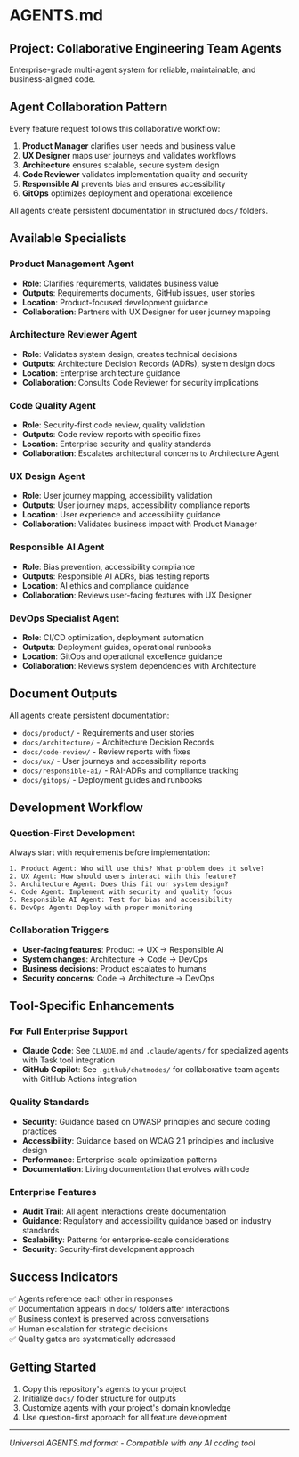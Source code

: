 # AGENTS.md

## Project: Collaborative Engineering Team Agents
Enterprise-grade multi-agent system for reliable, maintainable, and business-aligned code.

## Agent Collaboration Pattern
Every feature request follows this collaborative workflow:
1. **Product Manager** clarifies user needs and business value
2. **UX Designer** maps user journeys and validates workflows  
3. **Architecture** ensures scalable, secure system design
4. **Code Reviewer** validates implementation quality and security
5. **Responsible AI** prevents bias and ensures accessibility
6. **GitOps** optimizes deployment and operational excellence

All agents create persistent documentation in structured `docs/` folders.

## Available Specialists

### Product Management Agent
- **Role**: Clarifies requirements, validates business value
- **Outputs**: Requirements documents, GitHub issues, user stories
- **Location**: Product-focused development guidance
- **Collaboration**: Partners with UX Designer for user journey mapping

### Architecture Reviewer Agent  
- **Role**: Validates system design, creates technical decisions
- **Outputs**: Architecture Decision Records (ADRs), system design docs
- **Location**: Enterprise architecture guidance
- **Collaboration**: Consults Code Reviewer for security implications

### Code Quality Agent
- **Role**: Security-first code review, quality validation
- **Outputs**: Code review reports with specific fixes
- **Location**: Enterprise security and quality standards
- **Collaboration**: Escalates architectural concerns to Architecture Agent

### UX Design Agent
- **Role**: User journey mapping, accessibility validation
- **Outputs**: User journey maps, accessibility compliance reports
- **Location**: User experience and accessibility guidance
- **Collaboration**: Validates business impact with Product Manager

### Responsible AI Agent
- **Role**: Bias prevention, accessibility compliance
- **Outputs**: Responsible AI ADRs, bias testing reports
- **Location**: AI ethics and compliance guidance
- **Collaboration**: Reviews user-facing features with UX Designer

### DevOps Specialist Agent
- **Role**: CI/CD optimization, deployment automation
- **Outputs**: Deployment guides, operational runbooks
- **Location**: GitOps and operational excellence guidance
- **Collaboration**: Reviews system dependencies with Architecture

## Document Outputs
All agents create persistent documentation:
- `docs/product/` - Requirements and user stories
- `docs/architecture/` - Architecture Decision Records
- `docs/code-review/` - Review reports with fixes  
- `docs/ux/` - User journeys and accessibility reports
- `docs/responsible-ai/` - RAI-ADRs and compliance tracking
- `docs/gitops/` - Deployment guides and runbooks

## Development Workflow

### Question-First Development
Always start with requirements before implementation:
```
1. Product Agent: Who will use this? What problem does it solve?
2. UX Agent: How should users interact with this feature?
3. Architecture Agent: Does this fit our system design?
4. Code Agent: Implement with security and quality focus
5. Responsible AI Agent: Test for bias and accessibility
6. DevOps Agent: Deploy with proper monitoring
```

### Collaboration Triggers
- **User-facing features**: Product → UX → Responsible AI
- **System changes**: Architecture → Code → DevOps
- **Business decisions**: Product escalates to humans
- **Security concerns**: Code → Architecture → DevOps

## Tool-Specific Enhancements

### For Full Enterprise Support
- **Claude Code**: See `CLAUDE.md` and `.claude/agents/` for specialized agents with Task tool integration
- **GitHub Copilot**: See `.github/chatmodes/` for collaborative team agents with GitHub Actions integration

### Quality Standards
- **Security**: Guidance based on OWASP principles and secure coding practices
- **Accessibility**: Guidance based on WCAG 2.1 principles and inclusive design  
- **Performance**: Enterprise-scale optimization patterns
- **Documentation**: Living documentation that evolves with code

### Enterprise Features
- **Audit Trail**: All agent interactions create documentation
- **Guidance**: Regulatory and accessibility guidance based on industry standards
- **Scalability**: Patterns for enterprise-scale considerations
- **Security**: Security-first development approach

## Success Indicators
✅ Agents reference each other in responses  
✅ Documentation appears in `docs/` folders after interactions  
✅ Business context is preserved across conversations  
✅ Human escalation for strategic decisions  
✅ Quality gates are systematically addressed

## Getting Started
1. Copy this repository's agents to your project
2. Initialize `docs/` folder structure for outputs
3. Customize agents with your project's domain knowledge
4. Use question-first approach for all feature development

---

*Universal AGENTS.md format - Compatible with any AI coding tool*